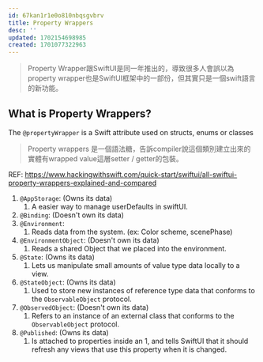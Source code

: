 ```yaml
---
id: 67kan1r1e0o810nbqsgvbrv
title: Property Wrappers
desc: ''
updated: 1702154698985
created: 1701077322963
---
```


> Property Wrapper跟SwiftUI是同一年推出的，導致很多人會誤以為property wrapper也是SwiftUI框架中的一部份，但其實只是一個swift語言的新功能。

## What is Property Wrappers?

The `@propertyWrapper` is a Swift attribute used on structs, enums or classes

> Property wrappers 是一個語法糖，告訴compiler說這個類別建立出來的實體有wrapped value這層setter / getter的包裝。

REF: https://www.hackingwithswift.com/quick-start/swiftui/all-swiftui-property-wrappers-explained-and-compared

1. `@AppStorage`: (Owns its data)
   1. A easier way to manage userDefaults in swiftUI.
2. `@Binding`: (Doesn't own its data)
3. `@Environment`:
   1. Reads data from the system. (ex: Color scheme, scenePhase)
4. `@EnvironmentObject`: (Doesn't own its data)
   1. Reads a shared Object that we placed into the environment.
5. `@State`: (Owns its data)
   1. Lets us manipulate small amounts of value type data locally to a view.
6. `@StateObject`: (Owns its data)
   1. Used to store new instances of reference type data that conforms to the `ObservableObject` protocol.
7. `@ObservedObject`: (Doesn't own its data)
   1. Refers to an instance of an external class that conforms to the `ObservableObject` protocol.
8. `@Published`: (Owns its data)
   1. Is attached to properties inside an 1, and tells SwiftUI that it should refresh any views that use this property when it is changed.
